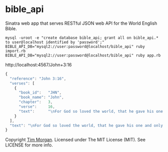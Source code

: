 bible_api
=========

Sinatra web app that serves RESTful JSON web API for the World English Bible.

```
mysql -uroot -e "create database bible_api; grant all on bible_api.* to user@localhost identified by 'password';"
BIBLE_API_DB="mysql2://user:password@localhost/bible_api" ruby import.rb
BIBLE_API_DB="mysql2://user:password@localhost/bible_api" ruby app.rb
```


http://localhost:4567/John+3:16

```javascript
{
  "reference": "John 3:16",
  "verses": [
    {
      "book_id":   "JHN",
      "book_name": "John",
      "chapter":   3,
      "verse":     16,
      "text":      "\nFor God so loved the world, that he gave his one and only Son, that whoever believes in him should not perish, but have eternal life.\n\n"
    }
  ],
  "text": "\nFor God so loved the world, that he gave his one and only Son, that whoever believes in him should not perish, but have eternal life.\n\n"
}
```

Copyright [Tim Morgan](http://timmorgan.org). Licensed under The MIT License (MIT). See LICENSE for more info.
